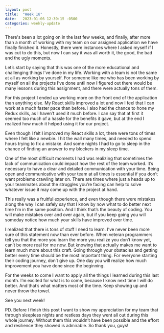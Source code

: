 ```yaml
---
layout: post
title:  "Week 18"
date:   2023-01-06 12:39:15 -0500
categories: weekly-update
---
```


There's been a lot going on in the last few weeks, and finally, after more than a month of working with my team on our assigned application we have finally finished it. Honestly, there were instances where I asked myself if I was cut to do this, but now I can say it was all worth it, the good, the bad and the ugly moments. 

Let’s start by saying that this was one of the more educational and challenging things I’ve done in my life. Working with a team is not the same at all as working by yourself. For someone like me who has been working by myself on all the projects I’ve done until now I figured out there would be many lessons during this assignment, and there were actually tons of them.

For this project I ended up working more on the front end of the application than anything else. My React skills improved a lot and now I feel that I can work at a much faster pace than before. I also had the chance to hone my Redux skills, as I haven’t used it much before. I can say that at first it seemed too much of a hassle for the benefits it gave, but at the end I realized how much it helped using it for our project. 

Even though I felt I improved my React skills a lot, there were tons of times where I felt like  a newbie. I hit the wall many times, and needed to spend hours trying to fix a mistake. And some nights I had to go to sleep in the chance of finding an answer to my blockers in my sleep time.

One of the most difficult moments I had was realizing that sometimes the lack of communication could impact how the rest of the team worked. It’s necessary to have a clear and detailed communication with your time. Being open and communicative with your team at all times is essential if you don’t want problems crawling later on. There are times where just a heads up to your teammates about the struggles you’re facing can help to solve whatever issue it may come up with the project at hand.

This really was a fruitful experience, and even though there were mistakes along the way I can safely say that I know by now what to do better next time I’m in the same position. And I think that’s the beauty of coding. You will make mistakes over and over again, but if you keep going you will someday notice how much your skills have improved over time.

I realized that there is tons of stuff I need to learn. I’ve never been more sure of this statement now than ever before. When veteran programmers tell you that the more you learn the more you realize you don’t know yet, can’t be more real for me now. But knowing that actually makes me want to learn much more about this craft. Going through your obstacles and getting better every time should be the most important thing. For everyone starting their coding journey, don’t give up. One day you will realize how much improvement you have done since the beginning.

For the weeks to come I want to apply all the things I learned during this last month. I’m excited for what is to come, because I know next time I will do better. And that’s what matters most of the time. Keep showing up and never throw the towel. 

See you next week!

PD. Before I finish this post I want to show my appreciation for my team that through sleepless nights and restless days they went all out during this whole journey. Without them this wouldn’t have been possible and the effort and resilience they showed is admirable. So thank you, guys!
